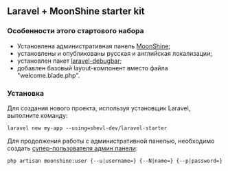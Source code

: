## Laravel + MoonShine starter kit

### Особенности этого стартового набора

- Установлена административная панель [MoonShine](https://getmoonshine.app/docs/);
- установлены и опубликованы русская и английская локализации;
- установлен пакет [laravel-debugbar](https://github.com/barryvdh/laravel-debugbar);
- добавлен базовый layout-компонент вместо файла "welcome.blade.php".

### Установка

Для создания нового проекта, используя установщик Laravel, выполните команду:

```shell
laravel new my-app --using=shevl-dev/laravel-starter
```

Для продолжения работы с административной панелью, необходимо создать [супер-пользователя админ панели](https://getmoonshine.app/ru/docs/3.x/advanced/commands#user):

```shell
php artisan moonshine:user {--u|username=} {--N|name=} {--p|password=}
```
